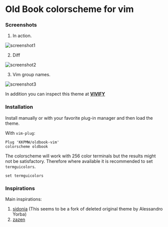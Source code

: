 # Old Book colorscheme for vim #


### Screenshots ###

1. In action.

![screenshot1](https://i.imgur.com/UOSb5ax.png)

2. Diff

![screenshot2](https://i.imgur.com/qENM497.png)

3. Vim group names.

![screenshot3](https://i.imgur.com/q2XvZzB.png)


In addition you can inspect this theme at **[VIVIFY](http://bytefluent.com/vivify/index.php?remote=https://raw.githubusercontent.com/KKPMW/oldbook-vim/master/colors/oldbook.vim)**


### Installation ###

Install manually or with your favorite plug-in manager and then load the theme.

With `vim-plug`:

```VimL
Plug 'KKPMW/oldbook-vim'
colorscheme oldbook
```

The colorscheme will work with 256 color terminals but the results might
not be satisfactory. Therefore where available it is recommended to set `termguicolors`.

```VimL
set termguicolors
```


### Inspirations ###

Main inspirations:

1. [sidonia](https://github.com/tpozzi/Sidonia) (This seems to be a fork of deleted original theme by Alessandro Yorba)
2. [zazen](https://github.com/zaki/zazen)

